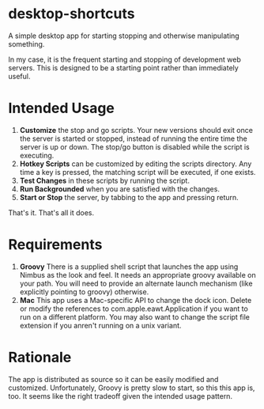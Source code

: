 # desktop-shortcuts
A simple desktop app for starting stopping and otherwise manipulating something.

In my case, it is the frequent starting and stopping of development web servers.
This is designed to be a starting point rather than immediately useful.

# Intended Usage
1. **Customize** the stop and go scripts.
Your new versions should exit once the server is started or stopped,
instead of running the entire time the server is up or down.
The stop/go button is disabled while the script is executing.
1. **Hotkey Scripts** can be customized by editing the scripts directory.
Any time a key is pressed, the matching script will be executed, if one exists.
1. **Test Changes** in these scripts by running the script.
1. **Run Backgrounded** when you are satisfied with the changes.
1. **Start or Stop** the server, by tabbing to the app and pressing return.

That's it. That's all it does.

# Requirements
1. **Groovy** There is a supplied shell script that launches the app using Nimbus as the look and feel.
It needs an appropriate groovy available on your path.
You will need to provide an alternate launch mechanism (like explicitly pointing to groovy) otherwise.
1. **Mac** This app uses a Mac-specific API to change the dock icon.
Delete or modify the references to com.apple.eawt.Application if you want to run on a different platform.
You may also want to change the script file extension if you anren't running on a unix variant.

# Rationale
The app is distributed as source so it can be easily modified and customized.
Unfortunately, Groovy is pretty slow to start, so this this app is, too.
It seems like the right tradeoff given the intended usage pattern.
